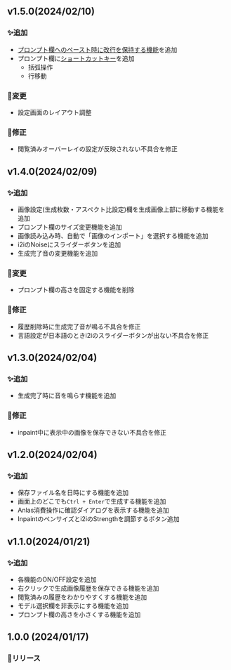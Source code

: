 ## v1.5.0(2024/02/10)

### ✨追加

-   [プロンプト欄へのペースト時に改行を保持する機能](/README.md/#ペースト時に改行を保持する)を追加
-   プロンプト欄に[ショートカットキー](/README.md#%EF%B8%8Fプロンプト欄ショートカットキー設定)を追加
    -   括弧操作
    -   行移動

### 🔄️変更

-   設定画面のレイアウト調整

### 🐛修正

-   閲覧済みオーバーレイの設定が反映されない不具合を修正

## v1.4.0(2024/02/09)

### ✨追加

-   画像設定(生成枚数・アスペクト比設定)欄を生成画像上部に移動する機能を追加
-   プロンプト欄のサイズ変更機能を追加
-   画像読み込み時、自動で「画像のインポート」を選択する機能を追加
-   i2iのNoiseにスライダーボタンを追加
-   生成完了音の変更機能を追加

### 🔄️変更

-   プロンプト欄の高さを固定する機能を削除

### 🐛修正

-   履歴削除時に生成完了音が鳴る不具合を修正
-   言語設定が日本語のときi2iのスライダーボタンが出ない不具合を修正

## v1.3.0(2024/02/04)

### ✨追加

-   生成完了時に音を鳴らす機能を追加

### 🐛修正

-   inpaint中に表示中の画像を保存できない不具合を修正

## v1.2.0(2024/02/04)

### ✨追加

-   保存ファイル名を日時にする機能を追加
-   画面上のどこでも`Ctrl + Enter`で生成する機能を追加
-   Anlas消費操作に確認ダイアログを表示する機能を追加
-   Inpaintのペンサイズとi2iのStrengthを調節するボタン追加

## v1.1.0(2024/01/21)

### ✨追加

-   各機能のON/OFF設定を追加
-   右クリックで生成画像履歴を保存できる機能を追加
-   閲覧済みの履歴をわかりやすくする機能を追加
-   モデル選択欄を非表示にする機能を追加
-   プロンプト欄の高さを小さくする機能を追加

## 1.0.0 (2024/01/17)

### 🚀リリース
